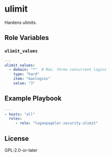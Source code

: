# ulimit

Hardens ulimits.

## Role Variables

### `ulimit_values`

```yaml
---
ulimit_values:
  - domain: "*"  # Max. three concurrent logins
    type: "hard"
    item: "maxlogins"
    value: "3"
```

## Example Playbook

```yaml
---
- hosts: "all"
  roles:
     - role: "loganpageler.security.ulimit"
```

## License

GPL-2.0-or-later
